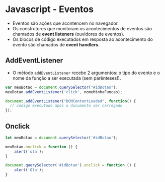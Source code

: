 # Javascript - Eventos

- Eventos são ações que acontencem no navegador. 
- Os construtores que monitoram os acontecimentos de eventos são chamados de **event listeners** (ouvidores de eventos).
- Os blocos de código executados em resposta ao acontecimento do evento são chamados de **event handlers**.

## AddEventListener

- O método ``` addEventListener ``` recebe 2 argumentos: o tipo do evento e o nome da função a ser executada (sem parênteses!).

~~~javascript
var meuBotao = document.querySelector("#idBotao");
meuBotao.addEventListener('click', nomeMinhaFuncao);
~~~

~~~javascript
document.addEventListener("DOMContentLoaded", function() {
  // código executado após o documento ser carregado
});
~~~

## Onclick

~~~javascript
let meuBotao = document.querySelector('#idBotao');

meuBotao.onclick = function () {
    alert('ola');
}
~~~

~~~javascript
document.querySelector('#idBotao').onclick = function () {
    alert('Ola');
}
~~~

